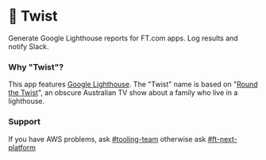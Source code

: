 # 🚨 Twist

Generate Google Lighthouse reports for FT.com apps. Log results and notify Slack.

### Why "Twist"?

This app features [Google Lighthouse](https://developers.google.com/web/tools/lighthouse/). The "Twist" name is based on "[Round the Twist](https://en.wikipedia.org/wiki/Round_the_Twist)", an obscure Australian TV show about a family who live in a lighthouse.

### Support

If you have AWS problems, ask [#tooling-team](https://financialtimes.slack.com/messages/C07B3043U/details/) otherwise ask [#ft-next-platform](https://financialtimes.slack.com/messages/C08PF33EC/details/)
